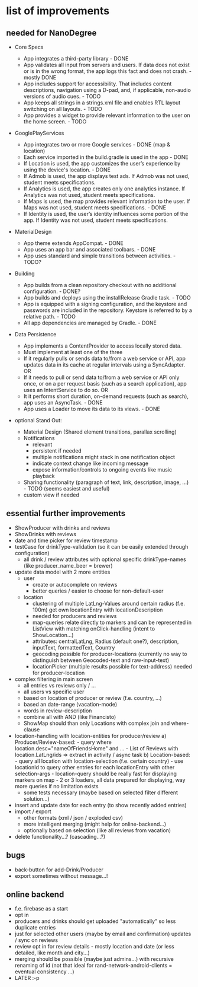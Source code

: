 # list of improvements

## needed for NanoDegree
- Core Specs
    - App integrates a third-party library - DONE
    - App validates all input from servers and users. If data does not exist or is in the wrong format, the app logs this fact and does not crash. - mostly DONE
    - App includes support for accessibility. That includes content descriptions, navigation using a D-pad, and, if applicable, non-audio versions of audio cues. - TODO
    - App keeps all strings in a strings.xml file and enables RTL layout switching on all layouts. - TODO
    - App provides a widget to provide relevant information to the user on the home screen. - TODO

- GooglePlayServices
    - App integrates two or more Google services - DONE (map & location)
    - Each service imported in the build.gradle is used in the app - DONE
    - If Location is used, the app customizes the user’s experience by using the device's location. - DONE
    - If Admob is used, the app displays test ads. If Admob was not used, student meets specifications.
    - If Analytics is used, the app creates only one analytics instance. If Analytics was not used, student meets specifications.
    - If Maps is used, the map provides relevant information to the user. If Maps was not used, student meets specifications. - DONE
    - If Identity is used, the user’s identity influences some portion of the app. If Identity was not used, student meets specifications.

- MaterialDesign
    - App theme extends AppCompat. - DONE
    - App uses an app bar and associated toolbars. - DONE
    - App uses standard and simple transitions between activities. - TODO?

- Building
    - App builds from a clean repository checkout with no additional configuration. - DONE?
    - App builds and deploys using the installRelease Gradle task. - TODO
    - App is equipped with a signing configuration, and the keystore and passwords are included in the repository. Keystore is referred to by a relative path.  - TODO
    - All app dependencies are managed by Gradle. - DONE

- Data Persistence
    - App implements a ContentProvider to access locally stored data.
    - Must implement at least one of the three
    - If it regularly pulls or sends data to/from a web service or API, app updates data in its cache at regular intervals using a SyncAdapter. OR
    - If it needs to pull or send data to/from a web service or API only once, or on a per request basis (such as a search application), app uses an IntentService to do so. OR
    - It it performs short duration, on-demand requests (such as search), app uses an AsyncTask. - DONE
    - App uses a Loader to move its data to its views. - DONE
    
- optional Stand Out:
    - Material Design (Shared element transitions, parallax scrolling)
    - Notifications 
        - relevant
        - persistent if needed
        - multiple notifications might stack in one notification object
        - indicate context change like incoming message
        - expose information/controls to ongoing events like music playback
    - Sharing functionality (paragraph of text, link, description, image, ...)  - TODO (seems easiest and useful)
    - custom view if needed
    
## essential further improvements
- ShowProducer with drinks and reviews
- ShowDrinks with reviews
- date and time picker for review timestamp
- testCase for drinkType-validation (so it can be easily extended through configuration)
    - all drink / review attributes with optional specific drinkType-names (like producer_name_beer = brewer)
- update data model with 2 more entities
    - user 
        - create or autocomplete on reviews
        - better queries / easier to choose for non-default-user
    - location
        - clustering of multiple LatLng-Values around certain radius (f.e. 100m) get own locationEntry with locationDescription
        - needed for producers and reviews
        - map-queries relate directly to markers and can be represented in ListView with matching onClick-handling (intent to ShowLocation...)
        - attributes: centralLatLng, Radius (default one?), description, inputText, formattedText, Country
        - geocoding possible for producer-locations (currently no way to distinguish between Geocoded-text and raw-input-text)
        - locationPicker (multiple results possible for text-address) needed for producer-location
- complex filtering in main screen
    - all entries vs reviews only / ...
    - all users vs specific user
    - based on location of producer or review (f.e. country, ...)
    - based an date-range (vacation-mode)
    - words in review-description
    - combine all with AND (like Financisto)
    - ShowMap should than only Locations with complex join and where-clause
- location-handling with location-entities for producer/review
    a) Producer/Review-based:
        - query where location.desc="nameOfFriendsHome" and ...
        - List of Reviews with location.LatLng/ids => extract in activity / async task
    b) Location-based:
        - query all location with location-selection (f.e. certain country)
        - use locationId to query other entries for each locationEntry with other selection-args
        - location-query should be really fast for displaying markers on map
        - 2 or 3 loaders, all data prepared for displaying, way more queries if no limitation exists
    - some tests necessary (maybe based on selected filter different solution...)
- insert and update date for each entry (to show recently added entries)
- import / export 
    - other formats (xml / json / exploded csv)
    - more intelligent merging (might help for online-backend...)
    - optionally based on selection (like all reviews from vacation)
- delete functionality...? (cascading...?)
    
## bugs
- back-button for add-Drink/Producer
- export sometimes without message...!

## online backend
- f.e. firebase as a start
- opt in
- producers and drinks should get uploaded "automatically" so less duplicate entries
- just for selected other users (maybe by email and confirmation) updates / sync on reviews
- review opt in for review details - mostly location and date (or less detailed, like month and city...)
- merging should be possible (maybe just admins...) with recursive renaming of id (not that ideal for rand-network-android-clients = eventual consistency ...)
- LATER :-p